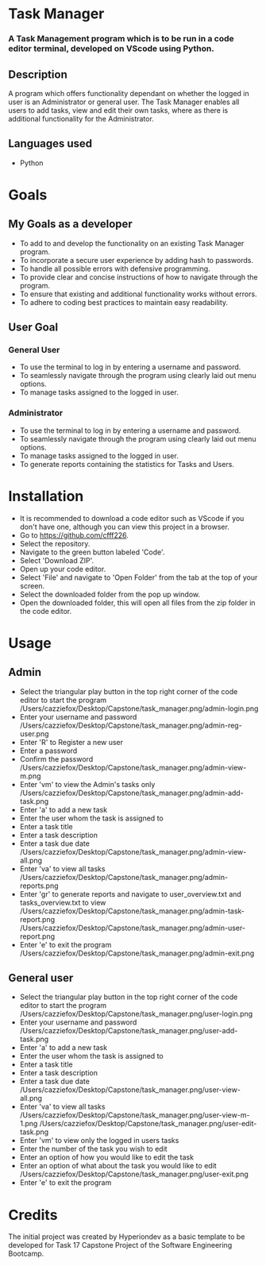 # Task Manager

### A Task Management program which is to be run in a code editor terminal, developed on VScode using Python.

## Description

A program which offers functionality dependant on whether the logged in user is an Administrator or general user.
The Task Manager enables all users to add tasks, view and edit their own tasks, where as there is additional functionality
for the Administrator.

## Languages used

* Python

# Goals

## My Goals as a developer

* To add to and develop the functionality on an existing Task Manager program.
* To incorporate a secure user experience by adding hash to passwords.
* To handle all possible errors with defensive programming.
* To provide clear and concise instructions of how to navigate through the program.
* To ensure that existing and additional functionality works without errors.
* To adhere to coding best practices to maintain easy readability.

## User Goal

### General User

* To use the terminal to log in by entering a username and password.
* To seamlessly navigate through the program using clearly laid out menu options.
* To manage tasks assigned to the logged in user.

### Administrator

* To use the terminal to log in by entering a username and password.
* To seamlessly navigate through the program using clearly laid out menu options.
* To manage tasks assigned to the logged in user.
* To generate reports containing the statistics for Tasks and Users.


# Installation

* It is recommended to download a code editor such as VScode if you don't have one, although you can view this project in a browser.
* Go to https://github.com/cfff226.
* Select the repository.
* Navigate to the green button labeled 'Code'.
* Select 'Download ZIP'.
* Open up your code editor.
* Select 'File' and navigate to 'Open Folder' from the tab at the top of your screen.
* Select the downloaded folder from the pop up window.
* Open the downloaded folder, this will open all files from the zip folder in the code editor.

# Usage

## Admin

* Select the triangular play button in the top right corner of the code editor to start the program
/Users/cazziefox/Desktop/Capstone/task_manager.png/admin-login.png
* Enter your username and password
/Users/cazziefox/Desktop/Capstone/task_manager.png/admin-reg-user.png
* Enter 'R' to Register a new user
* Enter a password
* Confirm the password
/Users/cazziefox/Desktop/Capstone/task_manager.png/admin-view-m.png
* Enter 'vm' to view the Admin's tasks only
/Users/cazziefox/Desktop/Capstone/task_manager.png/admin-add-task.png
* Enter 'a' to add a new task
* Enter the user whom the task is assigned to
* Enter a task title
* Enter a task description
* Enter a task due date
/Users/cazziefox/Desktop/Capstone/task_manager.png/admin-view-all.png
* Enter 'va' to view all tasks
/Users/cazziefox/Desktop/Capstone/task_manager.png/admin-reports.png
* Enter 'gr' to generate reports and navigate to user_overview.txt and tasks_overview.txt to view
/Users/cazziefox/Desktop/Capstone/task_manager.png/admin-task-report.png
/Users/cazziefox/Desktop/Capstone/task_manager.png/admin-user-report.png
* Enter 'e' to exit the program
/Users/cazziefox/Desktop/Capstone/task_manager.png/admin-exit.png

## General user

* Select the triangular play button in the top right corner of the code editor to start the program
/Users/cazziefox/Desktop/Capstone/task_manager.png/user-login.png
* Enter your username and password
/Users/cazziefox/Desktop/Capstone/task_manager.png/user-add-task.png
* Enter 'a' to add a new task
* Enter the user whom the task is assigned to
* Enter a task title
* Enter a task description
* Enter a task due date
/Users/cazziefox/Desktop/Capstone/task_manager.png/user-view-all.png
* Enter 'va' to view all tasks
/Users/cazziefox/Desktop/Capstone/task_manager.png/user-view-m-1.png
/Users/cazziefox/Desktop/Capstone/task_manager.png/user-edit-task.png
* Enter 'vm' to view only the logged in users tasks
* Enter the number of the task you wish to edit
* Enter an option of how you would like to edit the task
* Enter an option of what about the task you would like to edit
/Users/cazziefox/Desktop/Capstone/task_manager.png/user-exit.png
* Enter 'e' to exit the program

# Credits

The initial project was created by Hyperiondev as a basic template to be developed for Task 17 Capstone Project of the Software Engineering Bootcamp. 





